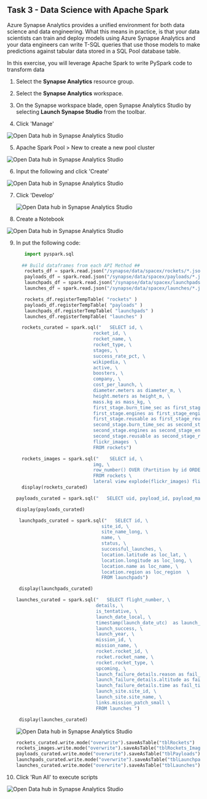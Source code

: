 ## Task 3 - Data Science with Apache Spark

Azure Synapse Analytics provides a unified environment for both data science and data engineering. What this means in practice, is that your data scientists can train and deploy models using Azure Synapse Analytics and your data engineers can write T-SQL queries that use those models to make predictions against tabular data stored in a SQL Pool database table.

In this exercise, you will leverage Apache Spark to write PySpark code to transform data

1. Select the **Synapse Analytics** resource group.

2. Select the **Synapse Analytics** workspace.

3. On the Synapse workspace blade, open Synapse Analytics Studio by selecting **Launch Synapse Studio** from the toolbar.
   
4. Click 'Manage'

  ![Open Data hub in Synapse Analytics Studio](./media/ex03-develop-01.PNG)

5. Apache Spark Pool > New to create a new pool cluster

  ![Open Data hub in Synapse Analytics Studio](./media/ex03-develop-02.PNG)

6. Input the following and click 'Create'

  ![Open Data hub in Synapse Analytics Studio](./media/ex03-develop-04.PNG)
  
7. Click 'Develop'

   ![Open Data hub in Synapse Analytics Studio](./media/ex03-develop-03.PNG)
   
8.  Create a Notebook

   ![Open Data hub in Synapse Analytics Studio](./media/ex03-develop-05.PNG)

9. In put the following code:

   ```py
      import pyspark.sql
      
     ## Build dataframes from each API Method ##
      rockets_df = spark.read.json("/synapse/data/spacex/rockets/*.json")
      payloads_df = spark.read.json("/synapse/data/spacex/payloads/*.json")
      launchpads_df = spark.read.json("/synapse/data/spacex/launchpads/*.json")
      launches_df = spark.read.json("/synapse/data/spacex/launches/*.json")
   ```
   ```py
      rockets_df.registerTempTable( "rockets" )
      payloads_df.registerTempTable( "payloads" )
      launchpads_df.registerTempTable( "launchpads" )
      launches_df.registerTempTable( "launches" )
    ```
    ```py
      rockets_curated = spark.sql("   SELECT id, \
                                rocket_id, \
                                rocket_name, \
                                rocket_type, \
                                stages, \
                                success_rate_pct, \
                                wikipedia, \
                                active, \
                                boosters, \
                                company, \
                                cost_per_launch, \
                                diameter.meters as diameter_m, \
                                height.meters as height_m, \
                                mass.kg as mass_kg, \
                                first_stage.burn_time_sec as first_stage_burn_time_sec, \
                                first_stage.engines as first_stage_engines, \
                                first_stage.reusable as first_stage_reusable, \
                                second_stage.burn_time_sec as second_stage_burn_time_sec, \
                                second_stage.engines as second_stage_engines, \
                                second_stage.reusable as second_stage_reusable, \
                                flickr_images  \
                                FROM rockets")

      rockets_images = spark.sql("    SELECT id, \
                                img, \
                                row_number() OVER (Partition by id ORDER BY null) as ImageNumber \
                                FROM rockets \
                                lateral view explode(flickr_images) flickr_images as img ")
      display(rockets_curated)
     ```
     
 
    ```py
   payloads_curated = spark.sql("   SELECT uid, payload_id, payload_mass_kg, payload_type, reused, orbit, nationality, flight_time_sec, manufacturer FROM payloads")

   display(payloads_curated)
     ```

 
     ```py
      launchpads_curated = spark.sql("   SELECT id, \
                                    site_id, \
                                    site_name_long, \
                                    name, \
                                    status, \
                                    successful_launches, \
                                    location.latitude as loc_lat, \
                                    location.longitude as loc_long, \
                                    location.name as loc_name, \
                                    location.region as loc_region  \
                                    FROM launchpads")

      display(launchpads_curated)
     ```
     

     ```py
     launches_curated = spark.sql("   SELECT flight_number, \
                                  details, \
                                  is_tentative, \
                                  launch_date_local, \
                                  timestamp(launch_date_utc)  as launch_date_utc, \
                                  launch_success, \
                                  launch_year, \
                                  mission_id, \
                                  mission_name, \
                                  rocket.rocket_id, \
                                  rocket.rocket_name, \
                                  rocket.rocket_type, \
                                  upcoming, \
                                  launch_failure_details.reason as fail_reason, \
                                  launch_failure_details.altitude as fail_alt, \
                                  launch_failure_details.time as fail_time, \
                                  launch_site.site_id, \
                                  launch_site.site_name, \
                                  links.mission_patch_small \
                                  FROM launches ")

      display(launches_curated)
      ```
   ![Open Data hub in Synapse Analytics Studio](./media/ex03-develop-09.PNG)
 
      ```py
      rockets_curated.write.mode("overwrite").saveAsTable("tblRockets")
      rockets_images.write.mode("overwrite").saveAsTable("tblRockets_Images")
      payloads_curated.write.mode("overwrite").saveAsTable("tblPayloads")
      launchpads_curated.write.mode("overwrite").saveAsTable("tblLaunchpads")
      launches_curated.write.mode("overwrite").saveAsTable("tblLaunches")
      ```
      
 10. Click 'Run All' to execute scripts
   
   ![Open Data hub in Synapse Analytics Studio](./media/ex03-develop-10.PNG)
